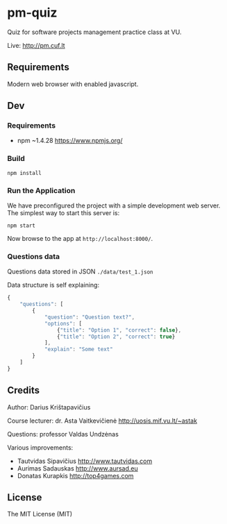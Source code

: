 # pm-quiz

Quiz for software projects management practice class at VU.

Live: http://pm.cuf.lt

## Requirements

Modern web browser with enabled javascript.

## Dev

### Requirements

* npm ~1.4.28 https://www.npmjs.org/

### Build

```npm install```

### Run the Application

We have preconfigured the project with a simple development web server.  The simplest way to start
this server is:

```
npm start
```

Now browse to the app at `http://localhost:8000/`.

### Questions data

Questions data stored in JSON ```./data/test_1.json```

Data structure is self explaining:

```javascript
{
    "questions": [
        {
            "question": "Question text?",
            "options": [
                {"title": "Option 1", "correct": false},
                {"title": "Option 2", "correct": true}
            ],
            "explain": "Some text"
        }
    ]
}
```

## Credits

Author: Darius Krištapavičius

Course lecturer: dr. Asta Vaitkevičienė http://uosis.mif.vu.lt/~astak

Questions: professor Valdas Undzėnas

Various improvements:
* Tautvidas Sipavičius http://www.tautvidas.com
* Aurimas Sadauskas http://www.aursad.eu
* Donatas Kurapkis http://top4games.com

## License

The MIT License (MIT)
